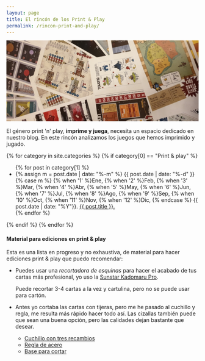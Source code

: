 ```yaml
---
layout: page
title: El rincón de los Print & Play
permalink: /rincon-print-and-play/
---
```


![](https://raw.githubusercontent.com/mazmorreoensolitario/public-images/master/core/pnp-banner.jpg)

El género print 'n' play, **imprime y juega**, necesita un espacio dedicado en 
nuestro blog. En este rincón analizamos los juegos que hemos imprimido y jugado.

{% for category in site.categories %}
{% if category[0] == "Print & play" %}
<ul>
{% for post in category[1] %}
<li>
    {% assign m = post.date | date: "%-m" %}
    {{ post.date | date: "%-d" }}
    {% case m %}
    {% when '1' %}Ene,
    {% when '2' %}Feb,
    {% when '3' %}Mar,
    {% when '4' %}Abr,
    {% when '5' %}May,
    {% when '6' %}Jun,
    {% when '7' %}Jul,
    {% when '8' %}Ago,
    {% when '9' %}Sep,
    {% when '10' %}Oct,
    {% when '11' %}Nov,
    {% when '12' %}Dic,
    {% endcase %}
    {{ post.date | date: "%Y"}}. <a href="{{ post.url }}">{{ post.title }}.</a>
</li>
{% endfor %}
</ul>
{% endif %}
{% endfor %}

#### Material para ediciones en print & play

Esta es una lista en progreso y no exhaustiva, de material para hacer ediciones
print & play que puedo recomendar:

* Puedes usar una *recortadora de esquinas* para hacer el acabado de tus cartas
  más profesional, yo uso la [Sunstar Kadomaru Pro](https://amzn.to/2JJjmti).

  Puede recortar 3-4 cartas a la vez y cartulina, pero no se puede usar para
  cartón.

* Antes yo cortaba las cartas con tijeras, pero me he pasado al cuchillo y
  regla, me resulta más rápido hacer todo así. Las cizallas también puede que
  sean una buena opción, pero las calidades dejan bastante que desear.
  - [Cuchillo con tres recambios](https://amzn.to/38V4Gm2)
  - [Regla de acero](https://amzn.to/2UEXDFM)
  - [Base para cortar](https://amzn.to/36JRDRv)
